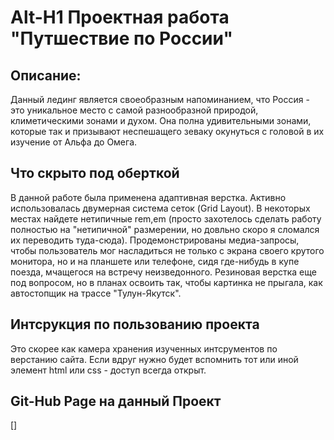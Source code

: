 
# Alt-H1 Проектная работа **"Путшествие по России"**

## Описание:
Данный лединг является своеобразным напоминанием, что Россия - это уникальное место с самой разнообразной природой, климетическими зонами и духом. Она полна удивительными зонами, которые так и призывают неспешащего зеваку окунуться с головой в их изучение от Альфа до Омега. 

## **Что скрыто под оберткой**
В данной работе была применена адаптивная верстка. Активно использовалась двумерная система сеток (Grid Layout). В некоторых местах найдете нетипичные rem,em (просто захотелось сделать работу полностью на "нетипичной" размерении, но довльно скоро я сломался их переводить туда-сюда). Продемонстрированы медиа-запросы, чтобы пользователь мог насладиться не только с экрана своего крутого монитора, но и на планшете или телефоне, сидя где-нибудь в купе поезда, мчащегося на встречу неизведонного. Резиновая верстка еще под вопросом, но в планах освоить так, чтобы картинка не прыгала, как автостопщик на трассе "Тулун-Якутск".

## **Интсрукция по пользованию проекта**
Это скорее как камера хранения изученных интсрументов по верстанию сайта. Если вдруг нужно будет вспомнить тот или иной элемент html или css - доступ всегда открыт.

## Git-Hub Page на данный **Проект**
[]